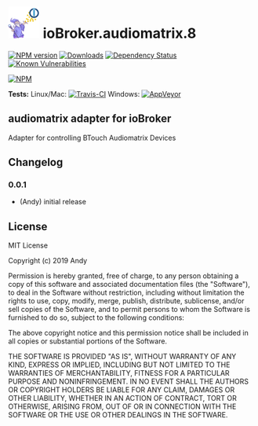 <h1>
	<img src="admin/audiomatrix.png" width="64"/>
	ioBroker.audiomatrix.8
</h1>

[![NPM version](http://img.shields.io/npm/v/iobroker.audiomatrix.8.svg)](https://www.npmjs.com/package/iobroker.audiomatrix)
[![Downloads](https://img.shields.io/npm/dm/iobroker.audiomatrix.8.svg)](https://www.npmjs.com/package/iobroker.audiomatrix)
[![Dependency Status](https://img.shields.io/david/Andymann/iobroker.audiomatrix.8.svg)](https://david-dm.org/Andymann/iobroker.audiomatrix)
[![Known Vulnerabilities](https://snyk.io/test/github/Andymann/ioBroker.audiomatrix.8/badge.svg)](https://snyk.io/test/github/Andymann/ioBroker.audiomatrix)

[![NPM](https://nodei.co/npm/iobroker.audiomatrix.png?downloads=true)](https://nodei.co/npm/iobroker.audiomatrix/)

**Tests:** Linux/Mac: [![Travis-CI](http://img.shields.io/travis/Andymann/ioBroker.audiomatrix/master.svg)](https://travis-ci.org/Andymann/ioBroker.audiomatrix)
Windows: [![AppVeyor](https://ci.appveyor.com/api/projects/status/github/Andymann/ioBroker.audiomatrix.8?branch=master&svg=true)](https://ci.appveyor.com/project/Andymann/ioBroker-audiomatrix/)

## audiomatrix adapter for ioBroker

Adapter for controlling BTouch Audiomatrix Devices

## Changelog

### 0.0.1
* (Andy) initial release

## License
MIT License

Copyright (c) 2019 Andy

Permission is hereby granted, free of charge, to any person obtaining a copy
of this software and associated documentation files (the "Software"), to deal
in the Software without restriction, including without limitation the rights
to use, copy, modify, merge, publish, distribute, sublicense, and/or sell
copies of the Software, and to permit persons to whom the Software is
furnished to do so, subject to the following conditions:

The above copyright notice and this permission notice shall be included in all
copies or substantial portions of the Software.

THE SOFTWARE IS PROVIDED "AS IS", WITHOUT WARRANTY OF ANY KIND, EXPRESS OR
IMPLIED, INCLUDING BUT NOT LIMITED TO THE WARRANTIES OF MERCHANTABILITY,
FITNESS FOR A PARTICULAR PURPOSE AND NONINFRINGEMENT. IN NO EVENT SHALL THE
AUTHORS OR COPYRIGHT HOLDERS BE LIABLE FOR ANY CLAIM, DAMAGES OR OTHER
LIABILITY, WHETHER IN AN ACTION OF CONTRACT, TORT OR OTHERWISE, ARISING FROM,
OUT OF OR IN CONNECTION WITH THE SOFTWARE OR THE USE OR OTHER DEALINGS IN THE
SOFTWARE.
